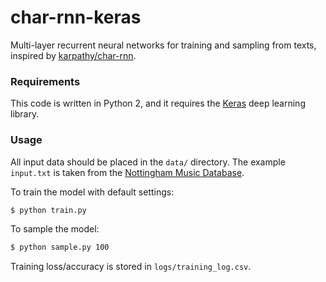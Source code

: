 # char-rnn-keras

Multi-layer recurrent neural networks for training and sampling from texts, inspired by [karpathy/char-rnn](https://github.com/karpathy/char-rnn).

### Requirements

This code is written in Python 2, and it requires the [Keras](https://keras.io) deep learning library.

### Usage

All input data should be placed in the `data/` directory. The example `input.txt` is taken from the [Nottingham Music Database](http://abc.sourceforge.net/NMD/).

To train the model with default settings:
```bash
$ python train.py
```

To sample the model:
```bash
$ python sample.py 100
```

Training loss/accuracy is stored in `logs/training_log.csv`.
